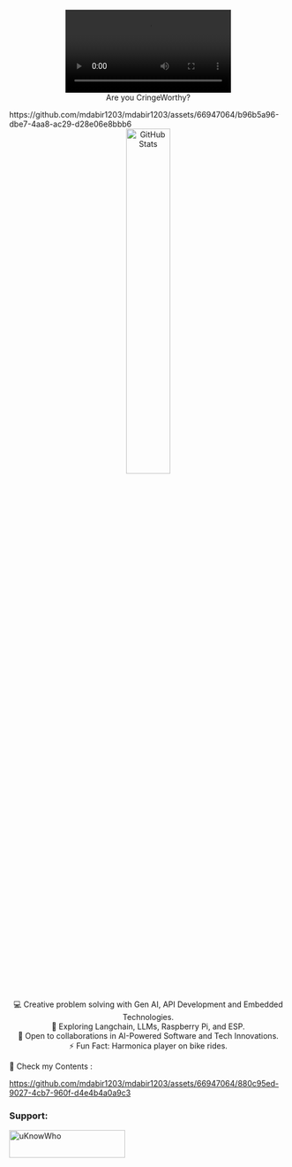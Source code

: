 <div align="center">
  <figure>
    <video src="https://github.com/mdabir1203/mdabir1203/assets/your_video_file.mp4" controls alt="Are you CringeWorthy ?">
      Your browser does not support the video tag.
    </video>
    <figcaption>Are you CringeWorthy?</figcaption>
  </figure>
</div>
https://github.com/mdabir1203/mdabir1203/assets/66947064/b96b5a96-dbe7-4aa8-ac29-d28e06e8bbb6


<div align="center">
  <img src="https://streak-stats.demolab.com?user=mdabir1203&theme=monokai-metallian&hide_border=true&border_radius=3&locale=de&date_format=M%20j%5B%2C%20Y%5D&mode=weekly" alt="GitHub Stats" width="40%" height="40%" />
</div>

<p style="text-align: center;">
💻 Creative problem solving with Gen AI, API Development and Embedded Technologies.<br>
🌱 Exploring Langchain, LLMs, Raspberry Pi, and ESP.<br>
🚀 Open to collaborations in AI-Powered Software and Tech Innovations.<br>
⚡ Fun Fact: Harmonica player on bike rides. 
</p>


👀 Check my Contents :




https://github.com/mdabir1203/mdabir1203/assets/66947064/880c95ed-9027-4cb7-960f-d4e4b4a0a9c3




**<h3 align="left">Support:</h3>**
<p><a href="https://www.buymeacoffee.com/uKnowWho"> <img align="left" src="https://cdn.buymeacoffee.com/buttons/v2/default-yellow.png" height="50" width="210" alt="uKnowWho" /></a></p><br><br>
